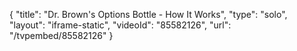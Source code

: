 {
    "title": "Dr. Brown's Options Bottle - How It Works",
    "type": "solo",
    "layout": "iframe-static",
    "videoId": "85582126",
    "url": "\/tvpembed\/85582126"
}